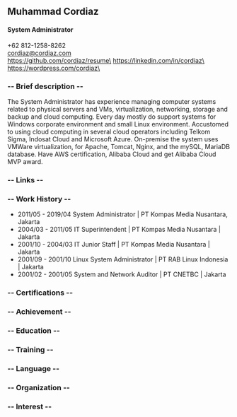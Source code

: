 ## Muhammad Cordiaz
#### System Administrator
+62 812-1258-8262\
cordiaz@cordiaz.com\
https://github.com/cordiaz/resume\
https://linkedin.com/in/cordiaz\
https://wordpress.com/cordiaz\

### -- Brief description --
The System Administrator has experience managing computer systems related to physical servers and VMs, virtualization, networking, storage and backup and cloud computing. Every day mostly do support systems for Windows corporate environment and small Linux environment. Accustomed to using cloud computing in several cloud operators including Telkom Sigma, Indosat Cloud and Microsoft Azure. On-premise the system uses VMWare virtualization, for Apache, Tomcat, Nginx, and the mySQL, MariaDB database. Have AWS certification, Alibaba Cloud and get Alibaba Cloud MVP award.

### -- Links --
### -- Work History --
- 2011/05 - 2019/04 System Administrator | PT Kompas Media Nusantara, Jakarta
- 2004/03 - 2011/05 IT Superintendent | PT Kompas Media Nusantara | Jakarta
- 2001/10 - 2004/03 IT Junior Staff | PT Kompas Media Nusantara | Jakarta
- 2001/09 - 2001/10 Linux System Administrator | PT RAB Linux Indonesia | Jakarta
- 2001/02 - 2001/05 System and Network Auditor | PT CNETBC | Jakarta
### -- Certifications --
### -- Achievement --
### -- Education --
### -- Training --
### -- Language --
### -- Organization --
### -- Interest --




